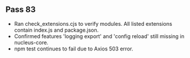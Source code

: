 ## Pass 83
- Ran check_extensions.cjs to verify modules. All listed extensions contain index.js and package.json.
- Confirmed features 'logging export' and 'config reload' still missing in nucleus-core.
- npm test continues to fail due to Axios 503 error.
